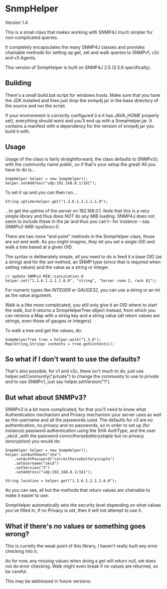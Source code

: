 SnmpHelper
==========

Version 1.4

This is a small class that makes working with SNMP4J much simpler for
non-complicated queries.

It completely encapsulates the many SNMP4J classes and provides
chainable methods for setting up get, set and walk queries to SNMPv1,
v2c and v3 Agents.

This version of SnmpHelper is built on SNMP4J 2.5 (2.5.6 specifically).

Building
--------

There's a small build.bat script for windows hosts. Make sure that you
have the JDK installed and then just drop the snmp4j jar in the base
directory of the source and run the script.

If your environment is correctly configured (i.e it has *JAVA_HOME*
properly set), everything should work and you'll end up with a
SnmpHelper.jar. It contains a manifest with a dependency for the version
of snmp4j jar you build it with.

Usage
-----

Usage of the class is fairly straightforward, the class defaults to
SNMPv2c with the community name _public_, so if that's your setup
the great! All you have to do is...

```
SnmpHelper helper = new SnmpHelper();
helper.setAddress("udp:192.168.0.1/161");
```

To set it up and you can then run...

```
String uptime=helper.get("1.3.6.1.2.1.1.1.0");
```

...to get the uptime of the server on 192.168.0.1. Note that this is a
very simple library and thus does _NOT_ do any MIB loading. SNMP4J does
not seem to include these in the jar and thus you can't--for instance
--say _SNMPv2-MIB::sysDescr.0_.

There are two more "end point" methods in the SnmpHelper class, those
are _set_ and  _walk_. As you might imagine, they let you set a single
OID and walk a tree based at a given OID.

The syntax is deliberately simple, all you need to do is feed it a base
OID (as a string) and for the _set_ method, an SNMP type (since that is
required when setting values) and the value as a string or integer.


```
// update SNMPv2-MIB::sysLocation.0
helper.set("1.3.6.1.2.1.1.6.0", "string", "Server room 2, rack A1");
```

For numeric types like _INTEGER_ or _GAUGE32_, you can use a string
or an int as the value argument.

Walk is a litte more complicated, you still only give it an OID where to
start the walk, but it returns a SnmpHelperTree object instead, from
which you can retreive a Map with a string key and a string value (all
return values are strings, even those of gauges or integers)

To walk a tree and get the values, do:

```
SnmpHelperTree tree = helper.walk("1.3.6");
Map<String,String> contents = tree.getContents();
```

So what if I don't want to use the defaults?
--------------------------------------------

That's also possible, for v1 and v2c, there isn't much to do, just use
helper.setCommunity("private") to change the community to use to
_private_ and to use SNMPv1, just say helper.setVersion("1").

But what about SNMPv3?
----------------------

SNMPv3 is a bit more complicated, for that you'll need to know what
Authentication mechanism and Privacy mechanism your server uses
as well as the username and all the passwords used. The defaults for
v3 are no authentication, no privacy and no passwords, so in order
to set up (for instance) password authentication using the SHA AuthType,
and the user _xkcd _with the password _correcthorsebatterystaple_ but no
privacy (encryption) you would do:


```
SnmpHelper helper = new SnmpHelper();
helper.setAuthHash("sha")
	.setAuthPassword("correcthorsebatterystaple")
	.setUsername("xkcd")
	.setVersion("3")
	.setAddress("udp:192.168.0.1/161");

String location = helper.get("1.3.6.1.2.1.1.6.0");
```

As you can see, all but the methods that return values are chainable
to make it easier to use. 

SnmpHelper automatically sets the security level depending on what
values you've filled in, if no Privacy is set, then it will not
attempt to use it.

What if there's no values or something goes wrong?
--------------------------------------------------

This is curretly the weak point of this library, I haven't really
built any error checking into it.

As for now, any missing values when doing a get will return null, set
does not do error checking. Walk might even break if no values are
returned, so be careful.

This may be addressed in future versions.
